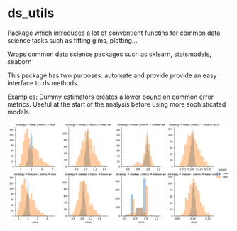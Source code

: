 # ds_utils
Package which introduces a lot of conventient functins for common data science tasks such as fitting glms, plotting...

Wraps common data science packages such as sklearn, statsmodels, seaborn

This package has two purposes: automate and provide provide an easy interface to ds methods.

Examples:
Dummy estimators creates a lower bound on common error metrics. Useful at the start of the analysis before using more sophisticated models.


![alt text](https://github.com/ChristopherTh/ds_utils/blob/master/ds_utils/model_selection/test.png?raw=true)
